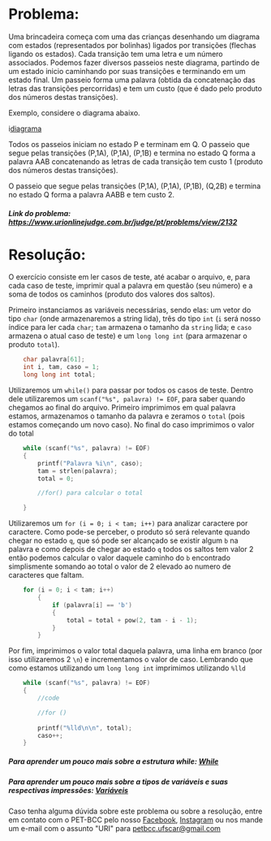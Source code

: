 # Problema:

Uma brincadeira começa com uma das crianças desenhando um diagrama com estados (representados por bolinhas) ligados por transições (flechas ligando os estados). Cada transição tem uma letra e um número associados. Podemos fazer diversos passeios neste diagrama, partindo de um estado inicio caminhando por suas transições e terminando em um estado final. Um passeio forma uma palavra (obtida da concatenação das letras das transições percorridas) e tem um custo (que é dado pelo produto dos números destas transições).

Exemplo, considere o diagrama abaixo.

i[diagrama](https://resources.urionlinejudge.com.br/gallery/images/problems/UOJ_2132.png)


Todos os passeios iniciam no estado P e terminam em Q. O passeio que segue pelas transições (P,1A), (P,1A), (P,1B) e termina no estado Q forma a palavra AAB concatenando as letras de cada transição tem custo 1 (produto dos números destas transições).

O passeio que segue pelas transições (P,1A), (P,1A), (P,1B), (Q,2B) e termina no estado Q forma a palavra AABB e tem custo 2.

##### Link do problema: https://www.urionlinejudge.com.br/judge/pt/problems/view/2132
 
# Resolução:

O exercício consiste em ler casos de teste, até acabar o arquivo, e, para cada caso de teste, imprimir qual a palavra em questão (seu número) e a soma de todos os caminhos (produto dos valores dos saltos).

Primeiro instanciamos as variáveis necessárias, sendo elas: um vetor do tipo `char` (onde armazenaremos a string lida), três do tipo `int` (`i` será nosso índice para ler cada `char`; `tam` armazena o tamanho da `string` lida; e `caso` armazena o atual caso de teste) e um `long long int` (para armazenar o produto `total`).

```c
    char palavra[61];
    int i, tam, caso = 1;
    long long int total;
```

Utilizaremos um `while()` para passar por todos os casos de teste. Dentro dele utilizaremos um `scanf("%s", palavra) != EOF`, para saber quando chegamos ao final do arquivo. Primeiro imprimimos em qual palavra estamos, armazenamos o tamanho da palavra e zeramos o `total` (pois estamos começando um novo caso). No final do caso imprimimos o valor do total

```c
    while (scanf("%s", palavra) != EOF)
    {
        printf("Palavra %i\n", caso);
        tam = strlen(palavra);
        total = 0;

        //for() para calcular o total

    }

```

Utilizaremos um `for (i = 0; i < tam; i++)` para analizar caractere por caractere. Como pode-se perceber, o produto só será relevante quando chegar no estado `q`, que só pode ser alcançado se existir algum `b` na palavra e como depois de chegar ao estado  `q` todos os saltos tem valor 2 então podemos calcular o valor daquele caminho do `b` encontrado simplismente somando ao total o valor de 2 elevado ao numero de caracteres que faltam.

```c
    for (i = 0; i < tam; i++)
        {
            if (palavra[i] == 'b')
            {
                total = total + pow(2, tam - i - 1);
            }
        }
```

Por fim, imprimimos o valor total daquela palavra, uma linha em branco (por isso utilizaremos 2 `\n`) e incrementamos o valor de caso. Lembrando que como estamos utilizando um `long long int` imprimimos utilizando `%lld`

```c
    while (scanf("%s", palavra) != EOF)
    {
        //code

        //for ()
        
        printf("%lld\n\n", total);
        caso++;
    }
```


##### Para aprender um pouco mais sobre a estrutura while: [While](http://linguagemc.com.br/o-comando-while-em-c/)

##### Para aprender um pouco mais sobre a tipos de variáveis e suas respectivas impressões: [Variáveis](https://en.wikipedia.org/wiki/C_data_types)

Caso tenha alguma dúvida sobre este problema ou sobre a resolução, entre em contato com o PET-BCC pelo nosso
[Facebook](https://www.facebook.com/petbcc/),
[Instagram](https://www.instagram.com/petbcc.ufscar/)
ou nos mande um e-mail com o assunto "URI" para  petbcc.ufscar@gmail.com
